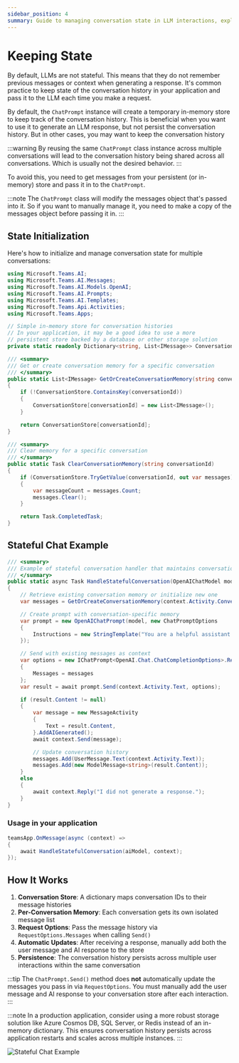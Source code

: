 ```yaml
---
sidebar_position: 4
summary: Guide to managing conversation state in LLM interactions, explaining how to maintain chat history using ChatPrompt's state management capabilities and implementing custom persistence strategies for multi-conversation scenarios.
---
```


# Keeping State

By default, LLMs are not stateful. This means that they do not remember previous messages or context when generating a response.
It's common practice to keep state of the conversation history in your application and pass it to the LLM each time you make a request.

By default, the `ChatPrompt` instance will create a temporary in-memory store to keep track of the conversation history. This is beneficial
when you want to use it to generate an LLM response, but not persist the conversation history. But in other cases, you may want to keep the conversation history

:::warning
By reusing the same `ChatPrompt` class instance across multiple conversations will lead to the conversation history being shared across all conversations. Which is usually not the desired behavior.
:::

To avoid this, you need to get messages from your persistent (or in-memory) store and pass it in to the `ChatPrompt`.

:::note
The `ChatPrompt` class will modify the messages object that's passed into it. So if you want to manually manage it, you need to make a copy of the messages object before passing it in.
:::

## State Initialization

Here's how to initialize and manage conversation state for multiple conversations:

```csharp
using Microsoft.Teams.AI;
using Microsoft.Teams.AI.Messages;
using Microsoft.Teams.AI.Models.OpenAI;
using Microsoft.Teams.AI.Prompts;
using Microsoft.Teams.AI.Templates;
using Microsoft.Teams.Api.Activities;
using Microsoft.Teams.Apps;

// Simple in-memory store for conversation histories
// In your application, it may be a good idea to use a more
// persistent store backed by a database or other storage solution
private static readonly Dictionary<string, List<IMessage>> ConversationStore = new();

/// <summary>
/// Get or create conversation memory for a specific conversation
/// </summary>
public static List<IMessage> GetOrCreateConversationMemory(string conversationId)
{
    if (!ConversationStore.ContainsKey(conversationId))
    {
        ConversationStore[conversationId] = new List<IMessage>();
    }

    return ConversationStore[conversationId];
}

/// <summary>
/// Clear memory for a specific conversation
/// </summary>
public static Task ClearConversationMemory(string conversationId)
{
    if (ConversationStore.TryGetValue(conversationId, out var messages))
    {
        var messageCount = messages.Count;
        messages.Clear();
    }

    return Task.CompletedTask;
}
```

## Stateful Chat Example

```csharp
/// <summary>
/// Example of stateful conversation handler that maintains conversation history
/// </summary>
public static async Task HandleStatefulConversation(OpenAIChatModel model, IContext<MessageActivity> context)
{
    // Retrieve existing conversation memory or initialize new one
    var messages = GetOrCreateConversationMemory(context.Activity.Conversation.Id);

    // Create prompt with conversation-specific memory
    var prompt = new OpenAIChatPrompt(model, new ChatPromptOptions
    {
        Instructions = new StringTemplate("You are a helpful assistant that remembers our previous conversation.")
    });

    // Send with existing messages as context
    var options = new IChatPrompt<OpenAI.Chat.ChatCompletionOptions>.RequestOptions
    {
        Messages = messages
    };
    var result = await prompt.Send(context.Activity.Text, options);

    if (result.Content != null)
    {
        var message = new MessageActivity
        {
            Text = result.Content,
        }.AddAIGenerated();
        await context.Send(message);

        // Update conversation history
        messages.Add(UserMessage.Text(context.Activity.Text));
        messages.Add(new ModelMessage<string>(result.Content));
    }
    else
    {
        await context.Reply("I did not generate a response.");
    }
}
```

### Usage in your application

```csharp
teamsApp.OnMessage(async (context) =>
{
    await HandleStatefulConversation(aiModel, context);
});
```

## How It Works

1. **Conversation Store**: A dictionary maps conversation IDs to their message histories
2. **Per-Conversation Memory**: Each conversation gets its own isolated message list
3. **Request Options**: Pass the message history via `RequestOptions.Messages` when calling `Send()`
4. **Automatic Updates**: After receiving a response, manually add both the user message and AI response to the store
5. **Persistence**: The conversation history persists across multiple user interactions within the same conversation

:::tip
The `ChatPrompt.Send()` method does **not** automatically update the messages you pass in via `RequestOptions`. You must manually add the user message and AI response to your conversation store after each interaction.
:::

:::note
In a production application, consider using a more robust storage solution like Azure Cosmos DB, SQL Server, or Redis instead of an in-memory dictionary. This ensures conversation history persists across application restarts and scales across multiple instances.
:::

![Stateful Chat Example](/screenshots/stateful-chat-example.png)
